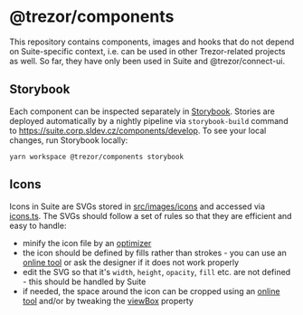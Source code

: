 # @trezor/components

This repository contains components, images and hooks that do not depend on Suite-specific context, i.e. can be used in other Trezor-related projects as well. So far, they have only been used in Suite and @trezor/connect-ui.

## Storybook

Each component can be inspected separately in [Storybook](https://storybook.js.org/). Stories are deployed automatically by a nightly pipeline via `storybook-build` command to https://suite.corp.sldev.cz/components/develop. To see your local changes, run Storybook locally:

`yarn workspace @trezor/components storybook`

## Icons

Icons in Suite are SVGs stored in [src/images/icons](./src/images/icons) and accessed via [icons.ts](./src/components/Icon/icons.ts). The SVGs should follow a set of rules so that they are efficient and easy to handle:

-   minify the icon file by an [optimizer](https://iconly.io/tools/svg-cleaner)
-   the icon should be defined by fills rather than strokes - you can use an [online tool](https://iconly.io/tools/svg-convert-stroke-to-fill) or ask the designer if it does not work properly
-   edit the SVG so that it's `width`, `height`, `opacity`, `fill` etc. are not defined - this should be handled by Suite
-   if needed, the space around the icon can be cropped using an [online tool](https://svgcrop.com/) and/or by tweaking the [viewBox](https://developer.mozilla.org/en-US/docs/Web/SVG/Attribute/viewBox) property

